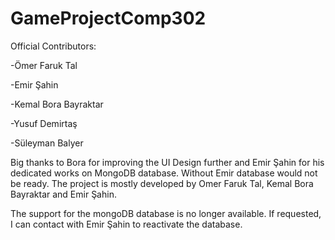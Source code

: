 # GameProjectComp302

Official Contributors:

-Ömer Faruk Tal

-Emir Şahin

-Kemal Bora Bayraktar

-Yusuf Demirtaş

-Süleyman Balyer

Big thanks to Bora for improving the UI Design further and Emir Şahin for his dedicated works on MongoDB database. Without Emir database would not be ready.
The project is mostly developed by Omer Faruk Tal, Kemal Bora Bayraktar and Emir Şahin.

The support for the mongoDB database is no longer available. If requested, I can contact with Emir Şahin to reactivate the database.

